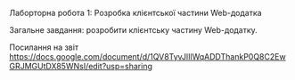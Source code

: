 Лаборторна робота 1: Розробка клієнтської частини Web-додатка

Загальне завдання: розробити клієнтську частину Web-додатку.

Посилання на звіт https://docs.google.com/document/d/1QV8TyvJlIlWqADDThankP0Q8C2EwGRJMGUtDX85WNsI/edit?usp=sharing
